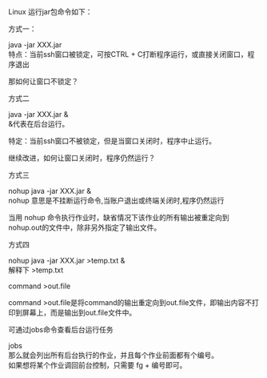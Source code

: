 Linux 运行jar包命令如下：

方式一：

java -jar XXX.jar  
特点：当前ssh窗口被锁定，可按CTRL + C打断程序运行，或直接关闭窗口，程序退出

那如何让窗口不锁定？

方式二

java -jar XXX.jar &  
&代表在后台运行。

特定：当前ssh窗口不被锁定，但是当窗口关闭时，程序中止运行。

继续改进，如何让窗口关闭时，程序仍然运行？



方式三

nohup java -jar XXX.jar &  
nohup 意思是不挂断运行命令,当账户退出或终端关闭时,程序仍然运行

当用 nohup 命令执行作业时，缺省情况下该作业的所有输出被重定向到nohup.out的文件中，除非另外指定了输出文件。



方式四

nohup java -jar XXX.jar &gt;temp.txt &  
解释下 &gt;temp.txt

command &gt;out.file   

command &gt;out.file是将command的输出重定向到out.file文件，即输出内容不打印到屏幕上，而是输出到out.file文件中。



可通过jobs命令查看后台运行任务

jobs  
那么就会列出所有后台执行的作业，并且每个作业前面都有个编号。   
如果想将某个作业调回前台控制，只需要 fg + 编号即可。

